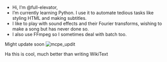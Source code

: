 - Hi, I’m @full-elevator,
- I’m currently learning Python. I use it to automate tedious tasks like styling HTML and making subtitles.
- I like to play with sound effects and their Fourier transforms, wishing to make a song but has never done so.
- I also use FFmpeg so I sometimes deal with batch too.

<!---
full-elevator/full-elevator is a special repository because its `README.md` (this file) appears on your GitHub profile.
You can click the Preview link to take a look at your changes.
--->

Might update soon
![mcpe_updit](https://github.com/full-elevator/full-elevator/assets/137225156/de926512-d005-4ce9-973b-f5c430f5c529)

Ha this is cool, much better than writing WikiText
